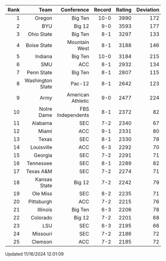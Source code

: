 | Rank  | Team                 | Conference           | Record   | Rating | Deviation |
| ---:  | ---:                 | ---:                 | ---:     | ---:   | ---:      |
| 1     | Oregon               | Big Ten              | 10-0     | 3990   | 172       |
| 2     | BYU                  | Big 12               | 9-0      | 3593   | 177       |
| 3     | Ohio State           | Big Ten              | 8-1      | 3297   | 133       |
| 4     | Boise State          | Mountain West        | 8-1      | 3188   | 146       |
| 5     | Indiana              | Big Ten              | 10-0     | 3184   | 215       |
| 6     | SMU                  | ACC                  | 8-1      | 2932   | 134       |
| 7     | Penn State           | Big Ten              | 8-1      | 2807   | 115       |
| 8     | Washington State     | Pac-12               | 8-1      | 2642   | 123       |
| 9     | Army                 | American Athletic    | 9-0      | 2477   | 224       |
| 10    | Notre Dame           | FBS Independents     | 8-1      | 2372   | 82        |
| 11    | Alabama              | SEC                  | 7-2      | 2340   | 67        |
| 12    | Miami                | ACC                  | 9-1      | 2331   | 80        |
| 13    | Texas                | SEC                  | 8-1      | 2330   | 78        |
| 14    | Louisville           | ACC                  | 6-3      | 2292   | 70        |
| 15    | Georgia              | SEC                  | 7-2      | 2291   | 71        |
| 16    | Tennessee            | SEC                  | 8-1      | 2289   | 82        |
| 17    | Texas A&M            | SEC                  | 7-2      | 2274   | 71        |
| 18    | Kansas State         | Big 12               | 7-2      | 2242   | 79        |
| 19    | Ole Miss             | SEC                  | 8-2      | 2235   | 71        |
| 20    | Pittsburgh           | ACC                  | 7-2      | 2215   | 76        |
| 21    | Illinois             | Big Ten              | 6-3      | 2206   | 78        |
| 22    | Colorado             | Big 12               | 7-2      | 2201   | 68        |
| 23    | LSU                  | SEC                  | 6-3      | 2195   | 66        |
| 24    | Missouri             | SEC                  | 7-2      | 2186   | 72        |
| 25    | Clemson              | ACC                  | 7-2      | 2185   | 72        |

Updated 11/16/2024 12:01:09
